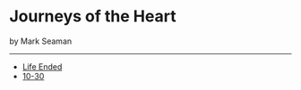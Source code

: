 # Journeys of the Heart

by Mark Seaman

---

* [Life Ended](/11-02/LifeEnded)
* [10-30](/10-30/Index)
